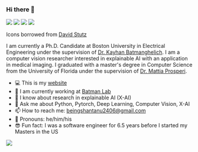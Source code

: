 ### Hi there 👋


[![](https://img.shields.io/badge/🌐website-gray?&style=for-the-badge)](https://shantanu-ai.github.io/)
[![](https://img.shields.io/badge/linkedin-%230077B5.svg?&style=for-the-badge&logo=linkedin&logoColor=white)](https://www.linkedin.com/in/i-am-shantanu-ghosh/)
[![](https://img.shields.io/badge/twitter-%230077B5.svg?&style=for-the-badge&logo=twitter&logoColor=white)](https://twitter.com/shantanuai)
[![](https://img.shields.io/badge/googlescholar-%234285F4.svg?&style=for-the-badge&logo=google-scholar&logoColor=white)](https://scholar.google.com/citations?user=U_s5k_oAAAAJ&hl=en)

Icons borrowed from [David Stutz](https://github.com/davidstutz/davidstutz/blob/master/README.md)

I am currently a Ph.D. Candidate at Boston University in Electrical Engineering under the supervision of [Dr. Kayhan Batmanghelich](https://www.batman-lab.com/). I am a computer vision researcher interested in explainable AI with an application in medical imaging. I graduated with a master's degree in Computer Science from the University of Florida under the supervision of [Dr. Mattia Prosperi](https://epidemiology.phhp.ufl.edu/disl/).

- :computer: This is my [website](https://shantanu48114860.github.io/)
- 🔭 I am currently working at [Batman Lab](https://www.batman-lab.com/)
- 🌱 I know about research in explainable AI (X-AI)
- 💬 Ask me about Python, Pytorch, Deep Learning, Computer Vision, X-AI
- 📫 How to reach me: beingshantanu2406@gmail.com
- :man: Pronouns: he/him/his
- :sunglasses: Fun fact: I was a software engineer for 6.5 years before I started my Masters in the US

![](https://github-profile-summary-cards.vercel.app/api/cards/stats?username=shantanu-ai&theme=synthwave)
<!-- ![Shantanu's Github Stats](https://github-readme-stats.vercel.app/api?username=Shantanu48114860) -->
<!-- <img align="left" src="https://github-readme-stats.vercel.app/api?username=Shantanu48114860&count_private=true&show_icons=false&theme=default" />


 -->
<!-- ![Shantanu's Github Stats](https://github-readme-stats.vercel.app/api?username=Shantanu48114860) -->
<!-- <img align="left" src="https://github-readme-stats.vercel.app/api?username=Shantanu48114860&count_private=true&show_icons=false&theme=default" /> -->
<!-- <img align="center" src="https://github-readme-stats.vercel.app/api/pin/?username=Shantanu48114860&repo=github-readme-stats" /> -->
<!-- <img align="left" src="https://github-readme-stats.vercel.app/api/top-langs/?username=Shantanu48114860&theme=default&show_icons=true" /> -->

